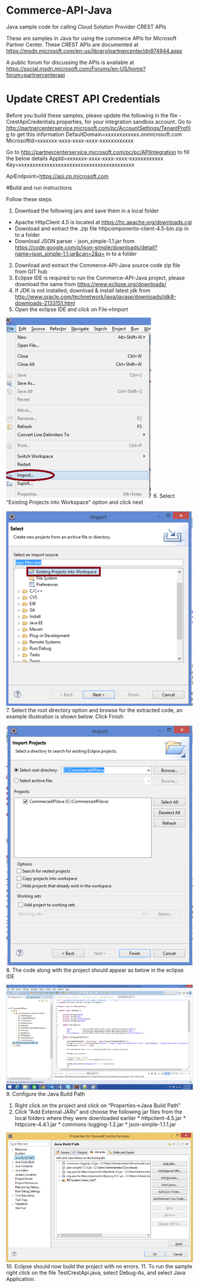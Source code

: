 # Commerce-API-Java
Java sample code for calling Cloud Solution Provider CREST APIs

These are samples in Java for using the commerce APIs for Microsoft Partner Center. These CREST APIs are documented at https://msdn.microsoft.com/en-us/library/partnercenter/dn974944.aspx

A public forum for discussing the APIs is available at https://social.msdn.microsoft.com/Forums/en-US/home?forum=partnercenterapi

# Update CREST API Credentials
Before you build these samples, please update the following in the file - CrestApiCredentials.properties, for your integration sandbox account.
Go to http://partnercenterservice.microsoft.com/pc/AccountSettings/TenantProfile to get this information
DefaultDomain=xxxxxxxxxxxx.onmicrosoft.com        
MicrosoftId=xxxxxxx-xxxx-xxxx-xxxx-xxxxxxxxxxxx

Go to http://partnercenterservice.microsoft.com/pc/pc/APIIntegration to fill the below details
AppId=xxxxxxx-xxxx-xxxx-xxxx-xxxxxxxxxxxx
Key=xxxxxxxxxxxxxxxxxxxxxxxxxxxxxxxxxxxxxxxxx

ApiEndpoint=https://api.cp.microsoft.com

#Build and run instructions

Follow these steps

1. Download the following jars and save them in a local folder
  * Apache HttpClient 4.5 is located at https://hc.apache.org/downloads.cgi
  * Download and extract the .zip file httpcomponents-client-4.5-bin.zip in to a folder
  * Download JSON parser - json_simple-1.1.jar from https://code.google.com/p/json-simple/downloads/detail?name=json_simple-1.1.jar&can=2&q= in to a folder
2. Download and extract the Commerce-API-Java source code zip file from GIT hub
3. Eclipse IDE is required to run the Commerce-API-Java project, please download the same from https://www.eclipse.org/downloads/
4. If JDK is not installed, download & install latest jdk from http://www.oracle.com/technetwork/java/javase/downloads/jdk8-downloads-2133151.html
5. Open the eclipse IDE and click on File->Import

  ![File Import Menu](https://raw.githubusercontent.com/PartnerCenterSamples/Commerce-API-Java/master/ReadmeImages/CREST-Java-Img-1.png "File Import Menu")
6. Select “Existing Projects into Workspace” option and click next

  ![Existing Projects into Workspace](https://raw.githubusercontent.com/PartnerCenterSamples/Commerce-API-Java/master/ReadmeImages/CREST-Java-Img-2.png "Existing Projects into Workspace")
7. Select the root directory option and browse for the extracted code, an example illustration is shown below. Click Finish

  ![Import Projects](https://raw.githubusercontent.com/PartnerCenterSamples/Commerce-API-Java/master/ReadmeImages/CREST-Java-Img-3.png "Import Projects")
8. The code along with the project should appear as below in the eclipse IDE

  ![Code in IDE](https://raw.githubusercontent.com/PartnerCenterSamples/Commerce-API-Java/master/ReadmeImages/CREST-Java-Img-4.png "Code in IDE")
9. Configure the Java Build Path 
  1.	Right click on the project and click on “Properties->Java Build Path”
  2.	Click “Add External JARs” and choose the following jar files from the local folders where they were downloaded earlier
    * httpclient-4.5.jar 
    * httpcore-4.4.1.jar
    * commons-logging-1.2.jar 
    * json-simple-1.1.1.jar

  ![Java Build Path](https://raw.githubusercontent.com/PartnerCenterSamples/Commerce-API-Java/master/ReadmeImages/CREST-Java-Img-5.png "Java Build Path")
10. Eclipse should now build the project with no errors.
11. To run the sample right click on the file TestCrestApi.java, select Debug-As, and select Java Application.
